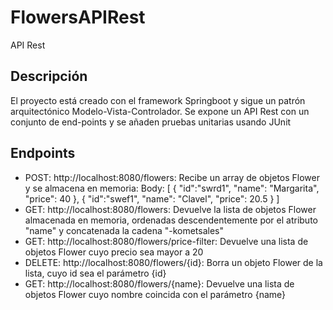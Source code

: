 # FlowersAPIRest
API Rest

## Descripción
El proyecto está creado con el framework Springboot y sigue un patrón arquitectónico Modelo-Vista-Controlador. Se expone un API Rest con un conjunto de end-points y se añaden pruebas unitarias usando JUnit

## Endpoints
- POST: http://localhost:8080/flowers: Recibe un array de objetos Flower y se almacena en memoria:
  Body: [
    {
        "id":"swrd1",
        "name": "Margarita",
        "price": 40
    },
    {
        "id":"swef1",
        "name": "Clavel",
        "price": 20.5
    }
  ]
- GET: http://localhost:8080/flowers: Devuelve la lista de objetos Flower almacenada en memoria, ordenadas descendentemente por el atributo "name" y concatenada la cadena "-kometsales"
- GET: http://localhost:8080/flowers/price-filter: Devuelve una lista de objetos Flower cuyo precio sea mayor a 20
- DELETE: http://localhost:8080/flowers/{id}: Borra un objeto Flower de la lista, cuyo id sea el parámetro {id}
- GET: http://localhost:8080/flowers/{name}: Devuelve una lista de objetos Flower cuyo nombre coincida con el parámetro {name}

